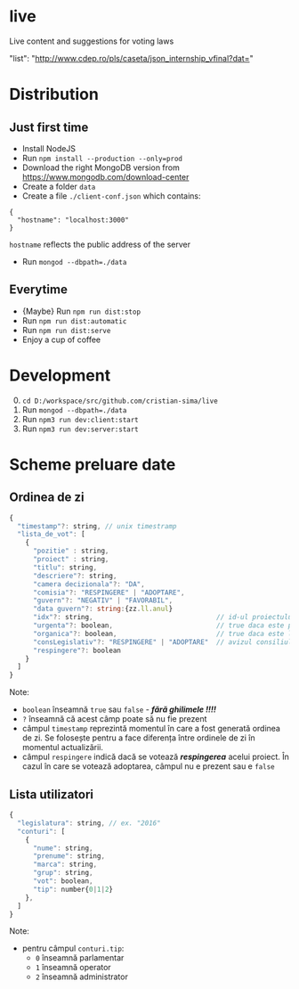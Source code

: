 # live
Live content and suggestions for voting laws


"list": "http://www.cdep.ro/pls/caseta/json_internship_vfinal?dat="

# Distribution

## Just first time
- Install NodeJS
- Run `npm install --production --only=prod`
- Download the right MongoDB version from https://www.mongodb.com/download-center
- Create a folder `data`
- Create a file `./client-conf.json` which contains:
```
{
  "hostname": "localhost:3000"
}
```
`hostname` reflects the public address of the server

- Run `mongod --dbpath=./data`

## Everytime

- {Maybe} Run `npm run dist:stop`
- Run `npm run dist:automatic`
- Run `npm run dist:serve`
- Enjoy a cup of coffee

# Development

0. `cd D:/workspace/src/github.com/cristian-sima/live`
1. Run `mongod --dbpath=./data`
2. Run `npm3 run dev:client:start`
3. Run `npm3 run dev:server:start`


# Scheme preluare date

## Ordinea de zi

```js
{
  "timestamp"?: string, // unix timestramp
  "lista_de_vot": [
    {
      "pozitie" : string,
      "proiect" : string,
      "titlu": string,
      "descriere"?: string,
      "camera decizionala"?: "DA",
      "comisia"?: "RESPINGERE" | "ADOPTARE",
      "guvern"?: "NEGATIV" | "FAVORABIL",
      "data guvern"?: string:{zz.ll.anul}
      "idx"?: string,                               // id-ul proiectului pe cdep.ro
      "urgenta"?: boolean,                          // true daca este procedura de urgenta
      "organica"?: boolean,                         // true daca este lege organica,
      "consLegislativ"?: "RESPINGERE" | "ADOPTARE"  // avizul consiliului legislativ
      "respingere"?: boolean
    }
  ]  
}
```

Note:
- `boolean` înseamnă `true` sau `false` - ***fără ghilimele !!!!***
- `?` înseamnă că acest câmp poate să nu fie prezent
- câmpul `timestamp` reprezintă momentul în care a fost generată ordinea de zi. Se folosește pentru a face diferența între ordinele de zi în momentul actualizării.
- câmpul `respingere` indică dacă se votează ***respingerea*** acelui proiect. În cazul în care se votează adoptarea, câmpul nu e prezent sau e `false`

## Lista utilizatori

```js
{
  "legislatura": string, // ex. "2016"
  "conturi": [
    {
      "nume": string,
      "prenume": string,
      "marca": string,
      "grup": string,
      "vot": boolean,
      "tip": number{0|1|2}
    },
  ]
}
```

Note:
  - pentru câmpul `conturi.tip`:
    - `0` înseamnă parlamentar
    - `1` înseamnă operator
    - `2` înseamnă administrator
